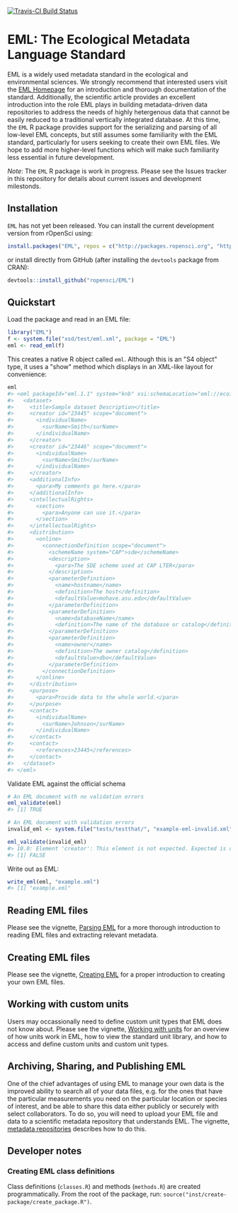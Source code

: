 <!-- README.md is generated from README.Rmd. Please edit that file -->
[![Travis-CI Build Status](https://travis-ci.org/ropensci/EML.svg?branch=master)](https://travis-ci.org/ropensci/EML)

EML: The Ecological Metadata Language Standard
==============================================

EML is a widely used metadata standard in the ecological and environmental sciences. We strongly recommend that interested users visit the [EML Homepage](https://knb.ecoinformatics.org/#external//emlparser/docs/index.html) for an introduction and thorough documentation of the standard. Additionally, the scientific article []() provides an excellent introduction into the role EML plays in building metadata-driven data repositories to address the needs of highly hetergenous data that cannot be easily reduced to a traditional vertically integrated database. At this time, the `EML` R package provides support for the serializing and parsing of all low-level EML concepts, but still assumes some familiarity with the EML standard, particularly for users seeking to create their own EML files. We hope to add more higher-level functions which will make such familiarity less essential in future development.

*Note*: The `EML` R package is work in progress. Please see the Issues tracker in this repository for details about current issues and development milestonds.

Installation
------------

`EML` has not yet been released. You can install the current development version from rOpenSci using:

``` r
install.packages("EML", repos = c("http://packages.ropensci.org", "https://cran.rstudio.com"))
```

or install directly from GitHub (after installing the `devtools` package from CRAN):

``` r
devtools::install_github("ropensci/EML")
```

Quickstart
----------

Load the package and read in an EML file:

``` r
library("EML")
f <- system.file("xsd/test/eml.xml", package = "EML")
eml <- read_eml(f)
```

This creates a native R object called `eml`. Although this is an "S4 object" type, it uses a "show" method which displays in an XML-like layout for convenience:

``` r
eml
#> <eml packageId="eml.1.1" system="knb" xsi:schemaLocation="eml://ecoinformatics.org/eml-2.1.1 eml.xsd">
#>   <dataset>
#>     <title>Sample dataset Description</title>
#>     <creator id="23445" scope="document">
#>       <individualName>
#>         <surName>Smith</surName>
#>       </individualName>
#>     </creator>
#>     <creator id="23446" scope="document">
#>       <individualName>
#>         <surName>Smith</surName>
#>       </individualName>
#>     </creator>
#>     <additionalInfo>
#>       <para>My comments go here.</para>
#>     </additionalInfo>
#>     <intellectualRights>
#>       <section>
#>         <para>Anyone can use it.</para>
#>       </section>
#>     </intellectualRights>
#>     <distribution>
#>       <online>
#>         <connectionDefinition scope="document">
#>           <schemeName system="CAP">sde</schemeName>
#>           <description>
#>             <para>The SDE scheme used at CAP LTER</para>
#>           </description>
#>           <parameterDefinition>
#>             <name>hostname</name>
#>             <definition>The host</definition>
#>             <defaultValue>mohave.asu.edu</defaultValue>
#>           </parameterDefinition>
#>           <parameterDefinition>
#>             <name>databaseName</name>
#>             <definition>The name of the database or catalog</definition>
#>           </parameterDefinition>
#>           <parameterDefinition>
#>             <name>owner</name>
#>             <definition>The owner catalog</definition>
#>             <defaultValue>dbo</defaultValue>
#>           </parameterDefinition>
#>         </connectionDefinition>
#>       </online>
#>     </distribution>
#>     <purpose>
#>       <para>Provide data to the whole world.</para>
#>     </purpose>
#>     <contact>
#>       <individualName>
#>         <surName>Johnson</surName>
#>       </individualName>
#>     </contact>
#>     <contact>
#>       <references>23445</references>
#>     </contact>
#>   </dataset>
#> </eml>
```

Validate EML against the official schema

``` r
# An EML document with no validation errors
eml_validate(eml)
#> [1] TRUE

# An EML document with validation errors
invalid_eml <- system.file("tests/testthat/", "example-eml-invalid.xml", package = "EML")

eml_validate(invalid_eml)
#> 10.0: Element 'creator': This element is not expected. Expected is one of ( references, alternateIdentifier, shortName, title ).
#> [1] FALSE
```

Write out as EML:

``` r
write_eml(eml, "example.xml")
#> [1] "example.xml"
```

Reading EML files
-----------------

Please see the vignette, [Parsing EML](https://github.com/ropensci/EML/blob/master/vignettes/parsing-EML.Rmd) for a more thorough introduction to reading EML files and extracting relevant metadata.

Creating EML files
------------------

Please see the vignette, [Creating EML](https://github.com/ropensci/EML/blob/master/vignettes/creating-EML.Rmd) for a proper introduction to creating your own EML files.

Working with custom units
-------------------------

Users may occassionally need to define custom unit types that EML does not know about. Please see the vignette, [Working with units](https://github.com/ropensci/EML/blob/master/vignettes/working-with-units.Rmd) for an overview of how units work in EML, how to view the standard unit library, and how to access and define custom units and custom unit types.

Archiving, Sharing, and Publishing EML
--------------------------------------

One of the chief advantages of using EML to manage your own data is the improved ability to search all of your data files, e.g. for the ones that have the particular measurements you need on the particular location or species of interest, and be able to share this data either publicly or securely with select collaborators. To do so, you will need to upload your EML file and data to a scientific metadata repository that understands EML. The vignette, [metadata repositories](https://github.com/ropensci/EML/blob/master/vignettes/metadata-repositories.Rmd) describes how to do this.

Developer notes
---------------

### Creating EML class definitions

Class definitions (`classes.R`) and methods (`methods.R`) are created programmatically. From the root of the package, run: `source("inst/create-package/create_package.R")`.
